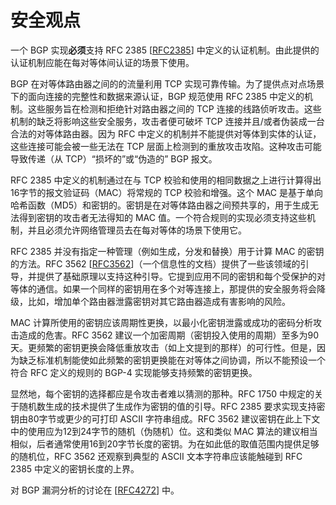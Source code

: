 # 安全观点

一个 BGP 实现**必须**支持 RFC 2385 [[RFC2385](https://www.rfc-editor.org/rfc/rfc2385.html)] 中定义的认证机制。由此提供的认证机制应能在每对等体间认证的场景下使用。

BGP 在对等体路由器之间的的流量利用 TCP 实现可靠传输。为了提供点对点场景下的面向连接的完整性和数据来源认证，BGP 规范使用 RFC 2385 中定义的机制。这些服务旨在检测和拒绝针对路由器之间的 TCP 连接的线路侦听攻击。这些机制的缺乏将影响这些安全服务，攻击者便可破坏 TCP 连接并且/或者伪装成一台合法的对等体路由器。因为 RFC 中定义的机制并不能提供对等体到实体的认证，这些连接可能会被一些无法在 TCP 层面上检测到的重放攻击攻陷。这种攻击可能导致传递（从 TCP）“损坏的”或“伪造的” BGP 报文。

RFC 2385 中定义的机制通过在与 TCP 校验和使用的相同数据之上进行计算得出16字节的报文验证码（MAC）将常规的 TCP 校验和增强。这个 MAC 是基于单向哈希函数（MD5）和密钥的。密钥是在对等体路由器之间预共享的，用于生成无法得到密钥的攻击者无法得知的 MAC 值。一个符合规则的实现必须支持这些机制，并且必须允许网络管理员去在每对等体的场景下使用它。

RFC 2385 并没有指定一种管理（例如生成，分发和替换）用于计算 MAC 的密钥的方法。RFC 3562 [[RFC3562](https://www.rfc-editor.org/rfc/rfc3562.html)]（一个信息性的文档）提供了一些该领域的引导，并提供了基础原理以支持这种引导。它提到应用不同的密钥和每个受保护的对等体的通信。如果一个同样的密钥用在多个对等连接上，那提供的安全服务将会降级，比如，增加单个路由器泄露密钥对其它路由器造成有害影响的风险。

MAC 计算所使用的密钥应该周期性更换，以最小化密钥泄露或成功的密码分析攻击造成的危害。RFC 3562 建议一个加密周期（密钥投入使用的周期）至多为90天。更频繁的密钥更换会降低重放攻击（如上文提到的那样）的可行性。但是，因为缺乏标准机制能使如此频繁的密钥更换能在对等体之间协调，所以不能预设一个符合 RFC 定义的规则的 BGP-4 实现能够支持频繁的密钥更换。

显然地，每个密钥的选择都应是令攻击者难以猜测的那种。RFC 1750 中规定的关于随机数生成的技术提供了生成作为密钥的值的引导。RFC 2385 要求实现支持密钥由80字节或更少的可打印 ASCII 字符串组成。RFC 3562 建议密钥在此上下文中的使用应为12到24字节的随机（伪随机）位。这和类似 MAC 算法的建议相当相似，后者通常使用16到20字节长度的密钥。为在如此低的取值范围内提供足够的随机位，RFC 3562 还观察到典型的 ASCII 文本字符串应该能触碰到 RFC 2385 中定义的密钥长度的上界。

对 BGP 漏洞分析的讨论在 [[RFC4272](https://www.rfc-editor.org/rfc/rfc4272.html)] 中。